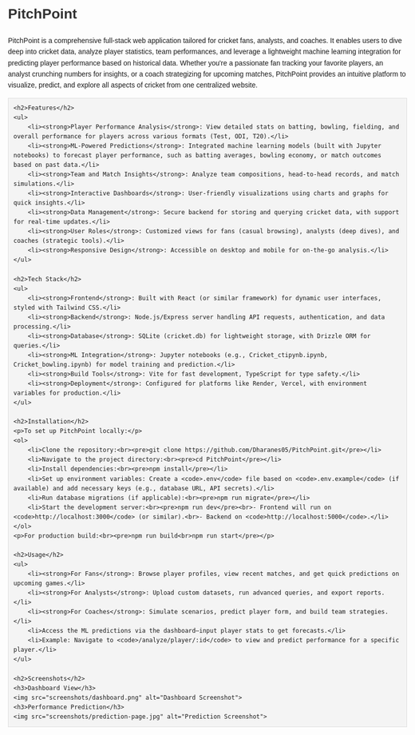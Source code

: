 <!DOCTYPE html>
<html lang="en">
<head>
    <meta charset="UTF-8">
    <meta name="viewport" content="width=device-width, initial-scale=1.0">
    <title>PitchPoint README</title>
    <style>
        body { font-family: Arial, sans-serif; line-height: 1.6; margin: 0 auto; max-width: 800px; padding: 20px; }
        h1 { color: #333; }
        h2 { color: #555; border-bottom: 1px solid #ddd; padding-bottom: 5px; }
        ul { list-style-type: disc; padding-left: 20px; }
        pre { background: #f4f4f4; padding: 10px; border: 1px solid #ddd; white-space: pre-wrap; }
        img { max-width: 100%; height: auto; }
    </style>
</head>
<body>
    <h1>PitchPoint</h1>
    <p>PitchPoint is a comprehensive full-stack web application tailored for cricket fans, analysts, and coaches. It enables users to dive deep into cricket data, analyze player statistics, team performances, and leverage a lightweight machine learning integration for predicting player performance based on historical data. Whether you're a passionate fan tracking your favorite players, an analyst crunching numbers for insights, or a coach strategizing for upcoming matches, PitchPoint provides an intuitive platform to visualize, predict, and explore all aspects of cricket from one centralized website.</p>

    <h2>Features</h2>
    <ul>
        <li><strong>Player Performance Analysis</strong>: View detailed stats on batting, bowling, fielding, and overall performance for players across various formats (Test, ODI, T20).</li>
        <li><strong>ML-Powered Predictions</strong>: Integrated machine learning models (built with Jupyter notebooks) to forecast player performance, such as batting averages, bowling economy, or match outcomes based on past data.</li>
        <li><strong>Team and Match Insights</strong>: Analyze team compositions, head-to-head records, and match simulations.</li>
        <li><strong>Interactive Dashboards</strong>: User-friendly visualizations using charts and graphs for quick insights.</li>
        <li><strong>Data Management</strong>: Secure backend for storing and querying cricket data, with support for real-time updates.</li>
        <li><strong>User Roles</strong>: Customized views for fans (casual browsing), analysts (deep dives), and coaches (strategic tools).</li>
        <li><strong>Responsive Design</strong>: Accessible on desktop and mobile for on-the-go analysis.</li>
    </ul>

    <h2>Tech Stack</h2>
    <ul>
        <li><strong>Frontend</strong>: Built with React (or similar framework) for dynamic user interfaces, styled with Tailwind CSS.</li>
        <li><strong>Backend</strong>: Node.js/Express server handling API requests, authentication, and data processing.</li>
        <li><strong>Database</strong>: SQLite (cricket.db) for lightweight storage, with Drizzle ORM for queries.</li>
        <li><strong>ML Integration</strong>: Jupyter notebooks (e.g., Cricket_ctipynb.ipynb, Cricket_bowling.ipynb) for model training and prediction.</li>
        <li><strong>Build Tools</strong>: Vite for fast development, TypeScript for type safety.</li>
        <li><strong>Deployment</strong>: Configured for platforms like Render, Vercel, with environment variables for production.</li>
    </ul>

    <h2>Installation</h2>
    <p>To set up PitchPoint locally:</p>
    <ol>
        <li>Clone the repository:<br><pre>git clone https://github.com/Dharanes05/PitchPoint.git</pre></li>
        <li>Navigate to the project directory:<br><pre>cd PitchPoint</pre></li>
        <li>Install dependencies:<br><pre>npm install</pre></li>
        <li>Set up environment variables: Create a <code>.env</code> file based on <code>.env.example</code> (if available) and add necessary keys (e.g., database URL, API secrets).</li>
        <li>Run database migrations (if applicable):<br><pre>npm run migrate</pre></li>
        <li>Start the development server:<br><pre>npm run dev</pre><br>- Frontend will run on <code>http://localhost:3000</code> (or similar).<br>- Backend on <code>http://localhost:5000</code>.</li>
    </ol>
    <p>For production build:<br><pre>npm run build<br>npm run start</pre></p>

    <h2>Usage</h2>
    <ul>
        <li><strong>For Fans</strong>: Browse player profiles, view recent matches, and get quick predictions on upcoming games.</li>
        <li><strong>For Analysts</strong>: Upload custom datasets, run advanced queries, and export reports.</li>
        <li><strong>For Coaches</strong>: Simulate scenarios, predict player form, and build team strategies.</li>
        <li>Access the ML predictions via the dashboard—input player stats to get forecasts.</li>
        <li>Example: Navigate to <code>/analyze/player/:id</code> to view and predict performance for a specific player.</li>
    </ul>

    <h2>Screenshots</h2>
    <h3>Dashboard View</h3>
    <img src="screenshots/dashboard.png" alt="Dashboard Screenshot">
    <h3>Performance Prediction</h3>
    <img src="screenshots/prediction-page.jpg" alt="Prediction Screenshot">
</body>
</html>
